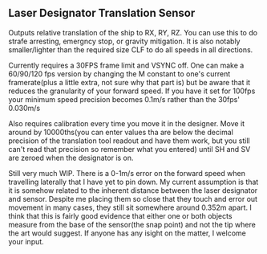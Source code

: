 ## Laser Designator Translation Sensor

Outputs relative translation of the ship to RX, RY, RZ. You can use this to do strafe arresting, emergncy stop, or gravity mitigation. 
It is also notably smaller/lighter than the required size CLF to do all speeds in all directions.

Currently requires a 30FPS frame limit and VSYNC off. One can make a 60/90/120 fps version by changing the M constant to one's current framerate(plus a little extra, not sure why that part is) but be aware that it reduces the granularity of your forward speed. If you have it set for 100fps your minimum speed precision becomes 0.1m/s rather than the 30fps' 0.030m/s

Also requires calibration every time you move it in the designer. Move it around by 10000ths(you can enter values tha are below the decimal precision of the translation tool readout and have them work, but you still can't read that precision so remember what you entered) until SH and SV are zeroed when the designator is on.

Still very much WIP. There is a 0-1m/s error on the forward speed when travelling laterally that I have yet to pin down. My current assumption is that it is somehow related to the inherent distance between the laser designator and sensor. Despite me placing them so close that they touch and error out movement in many cases, they still sit somewhere around 0.352m apart. I think that this is fairly good evidence that either one or both objects measure from the base of the sensor(the snap point) and not the tip where the art would suggest. If anyone has any isight on the matter, I welcome your input.

